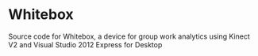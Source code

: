 # Whitebox
Source code for Whitebox, a device for group work analytics using Kinect V2 and Visual Studio 2012 Express for Desktop
